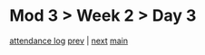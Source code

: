 # Mod 3 > Week 2 > Day 3

[attendance log](https://applied.multiverse.io/mod/questionnaire/complete.php?id=6702)
[prev](/swe/mod3/wk2/day2.html) | [next](/swe/mod3/wk2/day4.html)
[main](/swe)